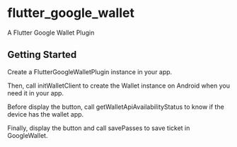 # flutter_google_wallet

A Flutter Google Wallet Plugin

## Getting Started

Create a FlutterGoogleWalletPlugin instance in your app.

Then, call initWalletClient to create the Wallet instance on Android when you need it in your app.

Before display the button, call getWalletApiAvailabilityStatus to know if the device has the wallet app.

Finally, display the button and call savePasses to save ticket in GoogleWallet.
